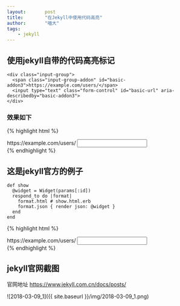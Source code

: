 ```yaml
---
layout:       post
title:        "在Jekyll中使用代码高亮"
author:       "喵大"
tags:
    - jekyll
---
```

## 使用jekyll自带的代码高亮标记
```
<div class="input-group">
  <span class="input-group-addon" id="basic-addon3">https://example.com/users/</span>
  <input type="text" class="form-control" id="basic-url" aria-describedby="basic-addon3">
</div>
```
### 效果如下
{% highlight html %}
<div class="input-group">
  <span class="input-group-addon" id="basic-addon3">https://example.com/users/</span>
  <input type="text" class="form-control" id="basic-url" aria-describedby="basic-addon3">
</div>
{% endhighlight %}



## 这是jekyll官方的例子
```
def show
  @widget = Widget(params[:id])
  respond_to do |format|
    format.html # show.html.erb
    format.json { render json: @widget }
  end
end
```
{% highlight html %}
<div class="input-group">
  <span class="input-group-addon" id="basic-addon3">https://example.com/users/</span>
  <input type="text" class="form-control" id="basic-url" aria-describedby="basic-addon3">
</div>
{% endhighlight %}



## jekyll官网截图
官网地址 https://www.jekyll.com.cn/docs/posts/

![2018-03-09_1]({{ site.baseurl }}/img/2018-03-09_1.png)
